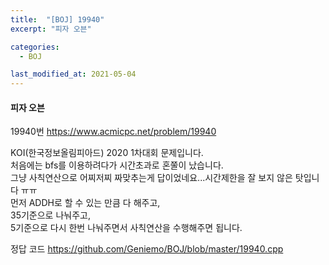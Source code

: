 ```yaml
---
title:  "[BOJ] 19940"
excerpt: "피자 오븐"

categories:
  - BOJ

last_modified_at: 2021-05-04
---
```


#### 피자 오븐

19940번 <https://www.acmicpc.net/problem/19940>

KOI(한국정보올림피아드) 2020 1차대회 문제입니다.<br>
처음에는 bfs를 이용하려다가 시간초과로 혼쭐이 났습니다.<br>
그냥 사칙연산으로 어찌저찌 짜맞추는게 답이었네요...시간제한을 잘 보지 않은 탓입니다 ㅠㅠ<br>
먼저 ADDH로 할 수 있는 만큼 다 해주고,<br>
35기준으로 나눠주고,<br>
5기준으로 다시 한번 나눠주면서 사칙연산을 수행해주면 됩니다.

정답 코드 <https://github.com/Geniemo/BOJ/blob/master/19940.cpp>
